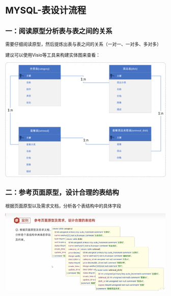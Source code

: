 # MYSQL-表设计流程



## 一：阅读原型分析表与表之间的关系

需要仔细阅读原型，然后提炼出表与表之间的关系（一对一、一对多、多对多）



建议可以使用Visio等工具来构建实体图来查看：

![](assets/image-20220831211756004.png)





## 二：参考页面原型，设计合理的表结构

根据页面原型以及需求文档，分析各个表结构中的具体字段



![03-表结构参考](./assets/03-表结构参考.png)